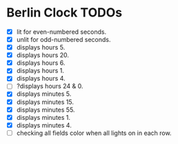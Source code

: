 # Berlin Clock TODOs

- [x] lit for even-numbered seconds.
- [x] unlit for odd-numbered seconds.
- [x] displays hours 5.
- [x] displays hours 20.
- [x] displays hours 6.
- [x] displays hours 1.
- [x] displays hours 4.
- [ ] ?displays hours 24 & 0.
- [x] displays minutes 5.
- [x] displays minutes 15.
- [x] displays minutes 55.
- [x] displays minutes 1.
- [x] displays minutes 4.
- [ ] checking all fields color when all lights on in each row. 

